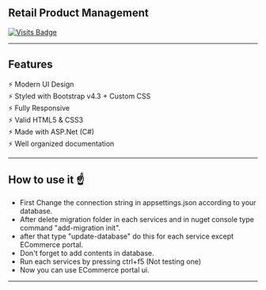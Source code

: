 ## Retail Product Management

[![Visits Badge](https://badges.pufler.dev/visits/NarutoOp/Retail-Product-Management)](https://badges.pufler.dev/visits/NarutoOp/Retail-Product-Management)

<!--

### POD Members

|Name|Work|Employee Id
|---|---|---|
|Arpit Gupta (**Leader**)|Mvc and Auth|901284
|Sarada Prasath|Vendor MicroService|901410
|Ketki Padgilwar|Product MicroService|901340
|Praveen Kumar J|ProceedToBuy MicroService|901338

-->
---


## Features

⚡️ Modern UI Design\
⚡️ Styled with Bootstrap v4.3 + Custom CSS\
⚡️ Fully Responsive\
⚡️ Valid HTML5 & CSS3\
⚡ Made with ASP.Net (C#)\
⚡️ Well organized documentation


---

## How to use it ☝️

- First Change the connection string in appsettings.json according to your database.
- After delete migration folder in each services and in nuget console type command "add-migration init".
- after that type "update-database" do this for each service except ECommerce portal.
- Don't forget to add contents in database.
- Run each services by pressing ctrl+f5 (Not testing one)
- Now you can use ECommerce portal ui.


---

